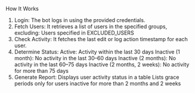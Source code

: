 How It Works
1. Login: The bot logs in using the provided credentials.
2. Fetch Users: It retrieves a list of users in the specified groups, excluding:
     Users specified in EXCLUDED_USERS
3. Check Activity: It fetches the last edit or log action timestamp for each user.
4. Determine Status:
     Active: Activity within the last 30 days
     Inactive (1 month): No activity in the last 30–60 days
     Inactive (2 months): No activity in the last 60–75 days
     Inactive (2 months, 2 weeks): No activity for more than 75 days
5. Generate Report:
     Displays user activity status in a table
     Lists grace periods only for users inactive for more than 2 months and 2 weeks
